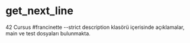 # get_next_line
42 Cursus
#francinette --strict
description klasörü içerisinde açıklamalar, main ve test dosyaları bulunmakta.
